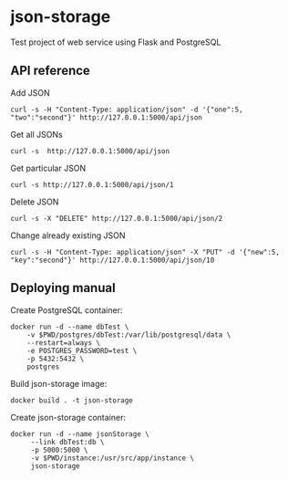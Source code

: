 # json-storage
Test project of web service using Flask and PostgreSQL


## API reference

Add JSON
~~~
curl -s -H "Content-Type: application/json" -d '{"one":5, "two":"second"}' http://127.0.0.1:5000/api/json
~~~

Get all JSONs
~~~
curl -s  http://127.0.0.1:5000/api/json
~~~

Get particular JSON
~~~
curl -s http://127.0.0.1:5000/api/json/1
~~~

Delete JSON
~~~
curl -s -X "DELETE" http://127.0.0.1:5000/api/json/2
~~~

Change already existing JSON
~~~
curl -s -H "Content-Type: application/json" -X "PUT" -d '{"new":5, "key":"second"}' http://127.0.0.1:5000/api/json/10
~~~


## Deploying manual

Create PostgreSQL container:
~~~
docker run -d --name dbTest \
    -v $PWD/postgres/dbTest:/var/lib/postgresql/data \
    --restart=always \
    -e POSTGRES_PASSWORD=test \
    -p 5432:5432 \
    postgres
~~~

Build json-storage image:
~~~
docker build . -t json-storage
~~~

Create json-storage container:
~~~
docker run -d --name jsonStorage \
     --link dbTest:db \
     -p 5000:5000 \
     -v $PWD/instance:/usr/src/app/instance \
     json-storage
~~~

